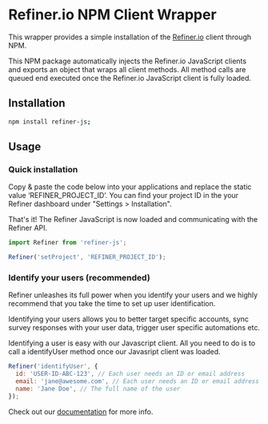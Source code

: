 # Refiner.io NPM Client Wrapper

This wrapper provides a simple installation of the [Refiner.io](https://refiner.io) client through NPM. 

This NPM package automatically injects the Refiner.io JavaScript clients and exports an object that wraps all client methods. All method calls are queued end executed once the Refiner.io JavaScript client is fully loaded.

## Installation

```sh
npm install refiner-js;
```

## Usage

### Quick installation 

Copy & paste the code below into your applications and replace the static value ‘REFINER_PROJECT_ID’. You can find your project ID in the your Refiner dashboard under "Settings > Installation".

That's it! The Refiner JavaScript is now loaded and communicating with the Refiner API.

```js
import Refiner from 'refiner-js';

Refiner('setProject', 'REFINER_PROJECT_ID');
```

### Identify your users (recommended)

Refiner unleashes its full power when you identify your users and we highly recommend that you take the time to set up user identification.

Identifying your users allows you to better target specific accounts, sync survey responses with your user data, trigger user specific automations etc.

Identifying a user is easy with our Javascript client. All you need to do is to call a identifyUser method once our Javasript client was loaded.

```js
Refiner('identifyUser', {
  id: 'USER-ID-ABC-123', // Each user needs an ID or email address
  email: 'jane@awesome.com', // Each user needs an ID or email address
  name: 'Jane Doe', // The full name of the user
});
```

Check out our [documentation](https://refiner.io/documentation/) for more info.
